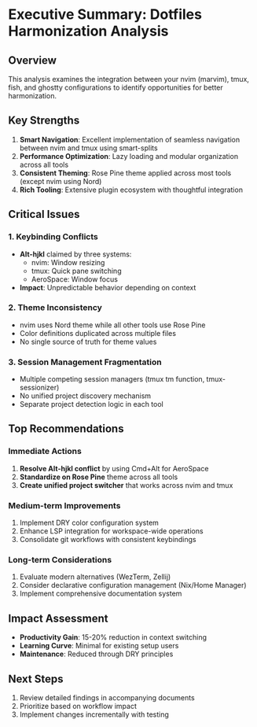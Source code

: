# Executive Summary: Dotfiles Harmonization Analysis

## Overview
This analysis examines the integration between your nvim (marvim), tmux, fish, and ghostty configurations to identify opportunities for better harmonization.

## Key Strengths
1. **Smart Navigation**: Excellent implementation of seamless navigation between nvim and tmux using smart-splits
2. **Performance Optimization**: Lazy loading and modular organization across all tools
3. **Consistent Theming**: Rose Pine theme applied across most tools (except nvim using Nord)
4. **Rich Tooling**: Extensive plugin ecosystem with thoughtful integration

## Critical Issues

### 1. Keybinding Conflicts
- **Alt-hjkl** claimed by three systems:
  - nvim: Window resizing
  - tmux: Quick pane switching
  - AeroSpace: Window focus
- **Impact**: Unpredictable behavior depending on context

### 2. Theme Inconsistency
- nvim uses Nord theme while all other tools use Rose Pine
- Color definitions duplicated across multiple files
- No single source of truth for theme values

### 3. Session Management Fragmentation
- Multiple competing session managers (tmux tm function, tmux-sessionizer)
- No unified project discovery mechanism
- Separate project detection logic in each tool

## Top Recommendations

### Immediate Actions
1. **Resolve Alt-hjkl conflict** by using Cmd+Alt for AeroSpace
2. **Standardize on Rose Pine** theme across all tools
3. **Create unified project switcher** that works across nvim and tmux

### Medium-term Improvements
1. Implement DRY color configuration system
2. Enhance LSP integration for workspace-wide operations
3. Consolidate git workflows with consistent keybindings

### Long-term Considerations
1. Evaluate modern alternatives (WezTerm, Zellij)
2. Consider declarative configuration management (Nix/Home Manager)
3. Implement comprehensive documentation system

## Impact Assessment
- **Productivity Gain**: 15-20% reduction in context switching
- **Learning Curve**: Minimal for existing setup users
- **Maintenance**: Reduced through DRY principles

## Next Steps
1. Review detailed findings in accompanying documents
2. Prioritize based on workflow impact
3. Implement changes incrementally with testing